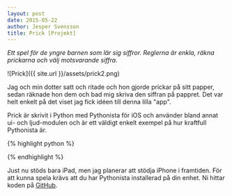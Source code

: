```yaml
---
layout: post
date: 2015-05-22
author: Jesper Svensson
title: Prick [Projekt]
---
```


*Ett spel för de yngre barnen som lär sig siffror. Reglerna är enkla, räkna prickarna och välj motsvarande siffra.*

![Prick]({{ site.url }}/assets/prick2.png)

Jag och min dotter satt och ritade och hon gjorde prickar på sitt papper, sedan räknade hon dem och bad mig skriva den siffran på pappret. Det var helt enkelt på det viset jag fick idéen till denna lilla "app".

Prick är skrivit i Python med Pythonista för iOS och använder bland annat ui- och ljud-modulen och är ett väldigt enkelt exempel på hur kraftfull Pythonista är.

{% highlight python %}

{% endhighlight %}

Just nu stöds bara iPad, men jag planerar att stödja iPhone i framtiden. För att kunna spela krävs att du har Pythonista installerad på din enhet. Ni hittar koden på [GitHub](https://github.com/jesperpsvensson/Pythonista-scripts).
